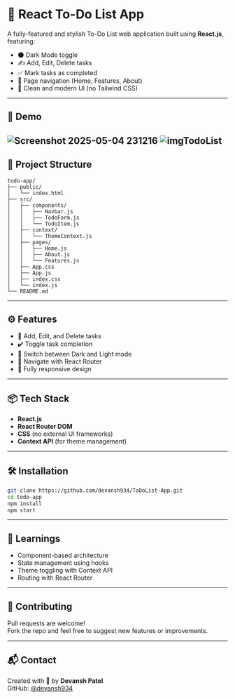 
# 📝 React To-Do List App

A fully-featured and stylish To-Do List web application built using **React.js**, featuring:

- 🌑 Dark Mode toggle  
- ✍️ Add, Edit, Delete tasks  
- ✅ Mark tasks as completed  
- 🧭 Page navigation (Home, Features, About)  
- 🎨 Clean and modern UI (no Tailwind CSS)

---

## 🚀 Demo


![Screenshot 2025-05-04 231216](https://github.com/user-attachments/assets/81dff974-46ae-4e25-b3b8-1f878780a098)
![imgTodoList](https://github.com/user-attachments/assets/69f2dd71-4625-4590-9d3e-b92ecfd15323)
---

## 📁 Project Structure

```
todo-app/
├── public/
│   └── index.html
├── src/
│   ├── components/
│   │   ├── Navbar.js
│   │   ├── TodoForm.js
│   │   └── TodoItem.js
│   ├── context/
│   │   └── ThemeContext.js
│   ├── pages/
│   │   ├── Home.js
│   │   ├── About.js
│   │   └── Features.js
│   ├── App.css
│   ├── App.js
│   ├── index.css
│   └── index.js
└── README.md
```

---

## ⚙️ Features

- 🔄 Add, Edit, and Delete tasks  
- ✔️ Toggle task completion  
- 🌙 Switch between Dark and Light mode  
- 🧭 Navigate with React Router  
- 📱 Fully responsive design

---

## 📦 Tech Stack

- **React.js**  
- **React Router DOM**  
- **CSS** (no external UI frameworks)  
- **Context API** (for theme management)

---

## 🛠️ Installation

```bash
git clone https://github.com/devansh934/ToDoList-App.git
cd todo-app
npm install
npm start
```

---

## 🧠 Learnings

- Component-based architecture  
- State management using hooks  
- Theme toggling with Context API  
- Routing with React Router

---

## 🙌 Contributing

Pull requests are welcome!  
Fork the repo and feel free to suggest new features or improvements.

---

## 📬 Contact

Created with 💙 by **Devansh Patel**  
GitHub: [@devansh934](https://github.com/devansh934)

